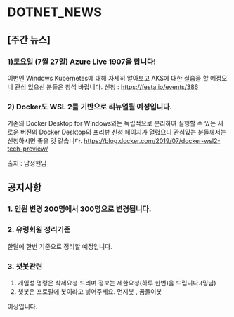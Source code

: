 # DOTNET_NEWS

## [주간 뉴스]

### 1)토요일 (7월 27일) Azure Live 1907을 합니다! 
이번엔 Windows Kubernetes에 대해 자세히 알아보고 AKS에 대한 실습을 할 예정오니 관심 있으신 분들은 참석 바랍니다.
신청 : https://festa.io/events/386

### 2) Docker도 WSL 2를 기반으로 리뉴얼될 예정입니다.
기존의 Docker Desktop for Windows와는 독립적으로 분리하여 실행할 수 있는 새로운 버전의 Docker Desktop의 프리뷰 신청 페이지가 열렸으니 관심있는 분들께서는 신청하시면 좋을 것 같습니다.
https://blog.docker.com/2019/07/docker-wsl2-tech-preview/

출처 : 남정현님 

## 공지사항

### 1. 인원 변경 200명에서 300명으로 변경됩니다.

### 2. 유령회원 정리기준
한달에 한번 기준으로 정리할 예정입니다.

### 3. 챗봇관련
1) 게임성 명령은 삭제요청 드리며 정보는 제한요청(하루 한번)을 드립니다.(밍님)
2) 챗봇은 프로필에 봇이라고 넣어주세요. 먼지봇 , 곰돌이봇 

이상입니다.

